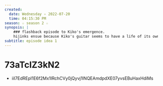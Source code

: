 ```yaml
---
created:
  date: Wednesday ✧ 2022-07-20
  time: 04:15:30 PM
season: ☆ season 2 ☆
synopsis: |
    ### flashback episode to Kiko's emergence.
    hijinks ensue because Kiko's guitar seems to have a life of its own....
subtitle: episode idea 1
---
```


# 73aTcIZ3kN2

* iiI7EdREpI1E6f2Mx1IRchCVy0jQyvj1INQEAmdpdXE07yvsEBuHaxHdiMs
